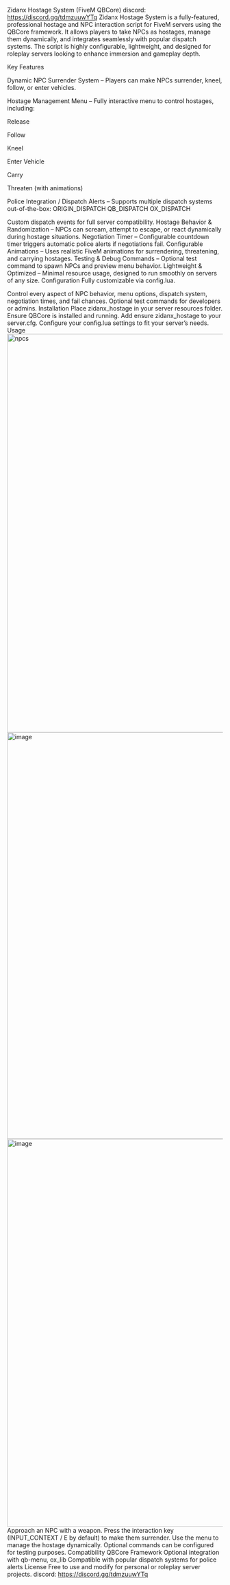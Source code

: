 Zidanx Hostage System (FiveM QBCore)
discord: https://discord.gg/tdmzuuwYTq
Zidanx Hostage System is a fully-featured, professional hostage and NPC interaction script for FiveM servers using the QBCore framework. It allows players to take NPCs as hostages, manage them dynamically, and integrates seamlessly with popular dispatch systems. The script is highly configurable, lightweight, and designed for roleplay servers looking to enhance immersion and gameplay depth.

Key Features

Dynamic NPC Surrender System – Players can make NPCs surrender, kneel, follow, or enter vehicles.

Hostage Management Menu – Fully interactive menu to control hostages, including:

Release

Follow

Kneel

Enter Vehicle

Carry

Threaten (with animations)

Police Integration / Dispatch Alerts – Supports multiple dispatch systems out-of-the-box:
ORIGIN_DISPATCH
QB_DISPATCH
OX_DISPATCH

Custom dispatch events for full server compatibility.
Hostage Behavior & Randomization – NPCs can scream, attempt to escape, or react dynamically during hostage situations.
Negotiation Timer – Configurable countdown timer triggers automatic police alerts if negotiations fail.
Configurable Animations – Uses realistic FiveM animations for surrendering, threatening, and carrying hostages.
Testing & Debug Commands – Optional test command to spawn NPCs and preview menu behavior.
Lightweight & Optimized – Minimal resource usage, designed to run smoothly on servers of any size.
Configuration
Fully customizable via config.lua.

Control every aspect of NPC behavior, menu options, dispatch system, negotiation times, and fail chances.
Optional test commands for developers or admins.
Installation
Place zidanx_hostage in your server resources folder.
Ensure QBCore is installed and running.
Add ensure zidanx_hostage to your server.cfg.
Configure your config.lua settings to fit your server’s needs.
Usage<img width="1401" height="928" alt="npcs" src="https://github.com/user-attachments/assets/b6ff4651-cc39-4475-af22-d1916a723242" />
<img width="1008" height="947" alt="image" src="https://github.com/user-attachments/assets/0f2c09cc-382b-47a9-94a7-81737849adc6" />
<img width="946" height="903" alt="image" src="https://github.com/user-attachments/assets/9057dd56-e4f8-45f5-a0e6-076b84412451" />
Approach an NPC with a weapon.
Press the interaction key (INPUT_CONTEXT / E by default) to make them surrender.
Use the menu to manage the hostage dynamically.
Optional commands can be configured for testing purposes.
Compatibility
QBCore Framework
Optional integration with qb-menu, ox_lib
Compatible with popular dispatch systems for police alerts
License
Free to use and modify for personal or roleplay server projects.
discord: https://discord.gg/tdmzuuwYTq
